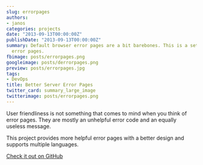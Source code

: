 ```yaml
---
slug: errorpages
authors:
- janos
categories: projects
date: "2013-09-13T00:00:00Z"
publishDate: "2013-09-13T00:00:00Z"
summary: Default browser error pages are a bit barebones. This is a set of sexier
  error pages.
fbimage: posts/errorpages.png
googleimage: posts/derrorpages.png
preview: posts/errorpages.jpg
tags:
- DevOps
title: Better Server Error Pages
twitter_card: summary_large_image
twitterimage: posts/errorpages.png
---
```


User friendliness is not something that comes to mind when you think of error pages. They are mostly an unhelpful
error code and an equally useless message.

This project provides more helpful error pages with a better design and supports multiple languages. 

[Check it out on GitHub](https://github.com/janoszen/errorpages)